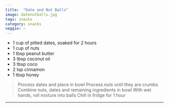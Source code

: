 ```yaml
---
title:  "Date and Nut Balls"
image: datenutballs.jpg
tags: snacks
category: snacks
veggie: ✓
---
```


* 1 cup of pitted dates, soaked for 2 hours
* 1 cup of nuts
* 1 tbsp peanut butter 
* 3 tbsp coconut oil
* 3 tbsp coco
* 2 tsp cinnamon
* 1 tbsp honey

> Process dates and place in bowl
> Process nuts until they are crumbs
> Combine nuts, dates and remaining ingredients in bowl
> With wet hands, roll mixture into balls
> Chill in fridge for 1 hour

---
